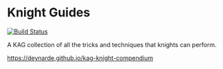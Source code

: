 # Knight Guides

[![Build Status](https://api.travis-ci.org/deynarde/kag-knight-compendium.svg)](https://travis-ci.org/deynarde/kag-knight-compendium)

A KAG collection of all the tricks and techniques that knights can perform.

https://deynarde.github.io/kag-knight-compendium
